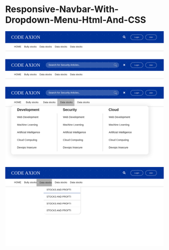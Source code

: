 # Responsive-Navbar-With-Dropdown-Menu-Html-And-CSS

<img src="images/noinput.png " >

<img src="images/withinput.png">

<img src="images/3.png">

<img src="images/5.png">
